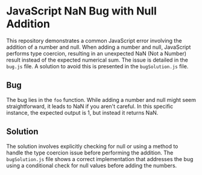 # JavaScript NaN Bug with Null Addition

This repository demonstrates a common JavaScript error involving the addition of a number and null.  When adding a number and null, JavaScript performs type coercion, resulting in an unexpected NaN (Not a Number) result instead of the expected numerical sum. The issue is detailed in the `bug.js` file. A solution to avoid this is presented in the `bugSolution.js` file.

## Bug
The bug lies in the `foo` function.  While adding a number and null might seem straightforward, it leads to NaN if you aren't careful. In this specific instance, the expected output is 1, but instead it returns NaN.

## Solution
The solution involves explicitly checking for null or using a method to handle the type coercion issue before performing the addition.  The `bugSolution.js` file shows a correct implementation that addresses the bug using a conditional check for null values before adding the numbers. 

